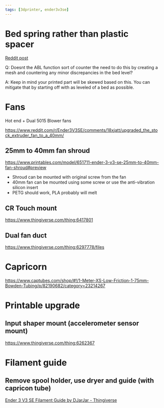 ```yaml
---
tags: [3dprinter, ender3v3se]
---
```

# Bed spring rather than plastic spacer
[Reddit post](https://www.reddit.com/r/Ender3V3SE/comments/18u2p3l/upgrade_to_an_adjustable_bed_tutorial_in_comments)

Q: Doesnt the ABL function sort of counter the need to do this by creating a mesh and countering any minor discrepancies in the bed level? 

A: Keep in mind your printed part will be skewed based on this. You can mitigate that by starting off with as leveled of a bed as possible.

# Fans
Hot end + Dual 5015 Blower fans

https://www.reddit.com/r/Ender3V3SE/comments/18xjatt/upgraded_the_stock_extruder_fan_to_a_40mm/
## 25mm to 40mm fan shroud
https://www.printables.com/model/651711-ender-3-v3-se-25mm-to-40mm-fan-shroud#preview
- Shroud can be mounted with original screw from the fan
- 40mm fan can be mounted using some screw or use the anti-vibration silicon insert
- PETG should work, PLA probably will melt
## CR Touch mount
https://www.thingiverse.com/thing:6417801
## Dual fan duct
https://www.thingiverse.com/thing:6297778/files

# Capricorn
https://www.captubes.com/shop/#!/1-Meter-XS-Low-Friction-1-75mm-Bowden-Tubing/p/82190682/category=23214267

# Printable upgrade
## Input shaper mount (accelerometer sensor mount)
https://www.thingiverse.com/thing:6262367

# Filament guide
## Remove spool holder, use dryer and guide (with capricon tube)
[Ender 3 V3 SE Filament Guide by DJarJar - Thingiverse](https://www.thingiverse.com/thing:6445667)